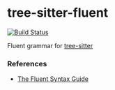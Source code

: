 # tree-sitter-fluent

[![Build Status](https://travis-ci.org/tree-sitter/tree-sitter-fluent.svg?branch=master)](https://travis-ci.org/tree-sitter/tree-sitter-fluent)

Fluent grammar for [tree-sitter](https://github.com/tree-sitter/tree-sitter)

### References

* [The Fluent Syntax Guide](http://projectfluent.org/fluent/guide/)
